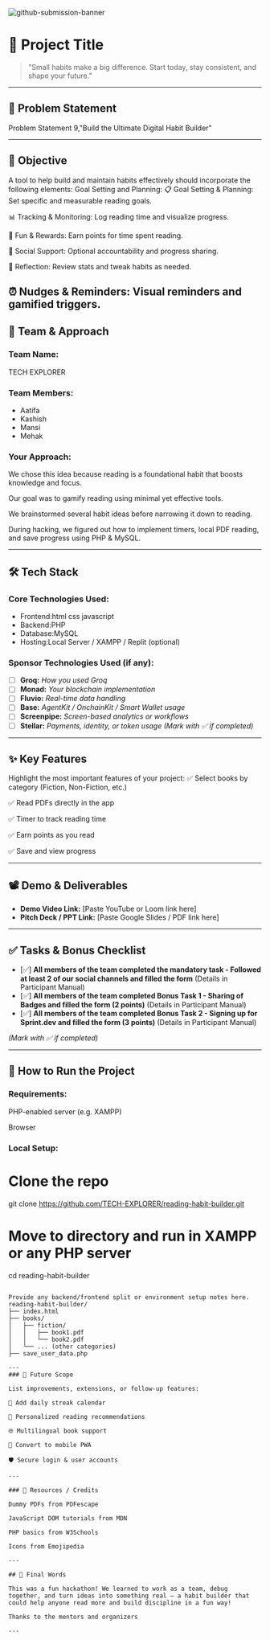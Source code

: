 ![github-submission-banner](https://github.com/user-attachments/assets/a1493b84-e4e2-456e-a791-ce35ee2bcf2f)

# 🚀 Project Title

>"Small habits make a big difference. Start today, stay consistent, and shape your future."

---

## 📌 Problem Statement

Problem Statement 9,"Build the Ultimate Digital Habit Builder"


---

## 🎯 Objective
A tool to help build and maintain habits effectively should incorporate the following elements:
Goal Setting and Planning:
📋 Goal Setting & Planning: Set specific and measurable reading goals.

📊 Tracking & Monitoring: Log reading time and visualize progress.

🎉 Fun & Rewards: Earn points for time spent reading.

👥 Social Support: Optional accountability and progress sharing.

🔁 Reflection: Review stats and tweak habits as needed.

⏰ Nudges & Reminders: Visual reminders and gamified triggers.
---

## 🧠 Team & Approach

### Team Name:  
TECH EXPLORER

### Team Members:  
- Aatifa 
- Kashish 
- Mansi
- Mehak


### Your Approach:  
We chose this idea because reading is a foundational habit that boosts knowledge and focus.

Our goal was to gamify reading using minimal yet effective tools.

We brainstormed several habit ideas before narrowing it down to reading.

During hacking, we figured out how to implement timers, local PDF reading, and save progress using PHP & MySQL.

---

## 🛠️ Tech Stack

### Core Technologies Used:
- Frontend:html css javascript
- Backend:PHP
- Database:MySQL
- Hosting:Local Server / XAMPP / Replit (optional)

### Sponsor Technologies Used (if any):
- [ ] **Groq:** _How you used Groq_  
- [ ] **Monad:** _Your blockchain implementation_  
- [ ] **Fluvio:** _Real-time data handling_  
- [ ] **Base:** _AgentKit / OnchainKit / Smart Wallet usage_  
- [ ] **Screenpipe:** _Screen-based analytics or workflows_  
- [ ] **Stellar:** _Payments, identity, or token usage_
*(Mark with ✅ if completed)*
---

## ✨ Key Features

Highlight the most important features of your project:
✅ Select books by category (Fiction, Non-Fiction, etc.)

✅ Read PDFs directly in the app

✅ Timer to track reading time

✅ Earn points as you read

✅ Save and view progress 


---

## 📽️ Demo & Deliverables

- **Demo Video Link:** [Paste YouTube or Loom link here]  
- **Pitch Deck / PPT Link:** [Paste Google Slides / PDF link here]  

---

## ✅ Tasks & Bonus Checklist

- [✅] **All members of the team completed the mandatory task - Followed at least 2 of our social channels and filled the form** (Details in Participant Manual)  
- [✅] **All members of the team completed Bonus Task 1 - Sharing of Badges and filled the form (2 points)**  (Details in Participant Manual)
- [✅] **All members of the team completed Bonus Task 2 - Signing up for Sprint.dev and filled the form (3 points)**  (Details in Participant Manual)

*(Mark with ✅ if completed)*

---

## 🧪 How to Run the Project

### Requirements:
PHP-enabled server (e.g. XAMPP)

Browser

### Local Setup:
# Clone the repo
git clone https://github.com/TECH-EXPLORER/reading-habit-builder.git

# Move to directory and run in XAMPP or any PHP server
cd reading-habit-builder

```

Provide any backend/frontend split or environment setup notes here.
reading-habit-builder/
├── index.html
├── books/
│   ├── fiction/
│   │   ├── book1.pdf
│   │   └── book2.pdf
│   └── ... (other categories)
├── save_user_data.php

---
### 🧬 Future Scope

List improvements, extensions, or follow-up features:

📅 Add daily streak calendar

🧠 Personalized reading recommendations

🌐 Multilingual book support

📱 Convert to mobile PWA

🛡️ Secure login & user accounts

---

### 📎 Resources / Credits

Dummy PDFs from PDFescape

JavaScript DOM tutorials from MDN

PHP basics from W3Schools

Icons from Emojipedia

---

## 🏁 Final Words

This was a fun hackathon! We learned to work as a team, debug together, and turn ideas into something real — a habit builder that could help anyone read more and build discipline in a fun way!

Thanks to the mentors and organizers

---
